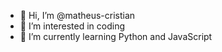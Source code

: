 - 👋 Hi, I’m @matheus-cristian
- 👀 I’m interested in coding
- 🌱 I’m currently learning Python and JavaScript
